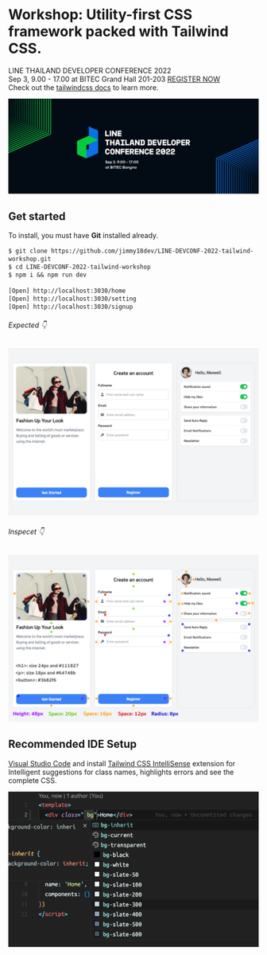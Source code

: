 # Workshop: Utility-first CSS framework packed with Tailwind CSS.

LINE THAILAND DEVELOPER CONFERENCE 2022</br>
Sep 3, 9.00 - 17.00 at BITEC Grand Hall 201-203 [REGISTER NOW](https://linedeveloperth.web.app/linedevconf2022/register.html)</br>
Check out the [tailwindcss docs](https://tailwindcss.com) to learn more.

![LINE THAILAND DEVELOPER CONFERENCE 2022](https://raw.githubusercontent.com/jimmy18dev/LINE-DEVCONF-2022-tailwind-workshop/main/screenshots/fbcover.jpg)

## Get started
To install, you must have **Git** installed already.

```
$ git clone https://github.com/jimmy18dev/LINE-DEVCONF-2022-tailwind-workshop.git
$ cd LINE-DEVCONF-2022-tailwind-workshop
$ npm i && npm run dev

[Open] http://localhost:3030/home
[Open] http://localhost:3030/setting
[Open] http://localhost:3030/signup
```
###### Expected 👇
![Workshop Utility-first CSS framework packed with Tailwind CSS](https://raw.githubusercontent.com/jimmy18dev/LINE-DEVCONF-2022-tailwind-workshop/main/screenshots/example.png)

###### Inspecet 👇
![Workshop Utility-first CSS framework packed with Tailwind CSS](https://raw.githubusercontent.com/jimmy18dev/LINE-DEVCONF-2022-tailwind-workshop/main/screenshots/inspecet.png)

## Recommended IDE Setup
[Visual Studio Code](https://code.visualstudio.com/) and install [Tailwind CSS IntelliSense](https://marketplace.visualstudio.com/items?itemName=bradlc.vscode-tailwindcss) extension for Intelligent suggestions for class names, highlights errors and see the complete CSS.

![Tailwind CSS IntelliSense](https://raw.githubusercontent.com/jimmy18dev/LINE-DEVCONF-2022-tailwind-workshop/main/screenshots/tailwind-Intellisense.png)
